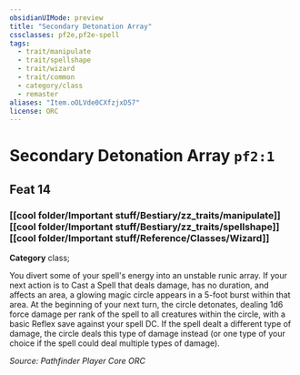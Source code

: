```yaml
---
obsidianUIMode: preview
title: "Secondary Detonation Array"
cssclasses: pf2e,pf2e-spell
tags:
  - trait/manipulate
  - trait/spellshape
  - trait/wizard
  - trait/common
  - category/class
  - remaster
aliases: "Item.oOLVde0CXfzjxD57"
license: ORC
---
```

# Secondary Detonation Array `pf2:1`
## Feat 14
### [[cool folder/Important stuff/Bestiary/zz_traits/manipulate]][[cool folder/Important stuff/Bestiary/zz_traits/spellshape]][[cool folder/Important stuff/Reference/Classes/Wizard]]

**Category** class; 




You divert some of your spell's energy into an unstable runic array. If your next action is to Cast a Spell that deals damage, has no duration, and affects an area, a glowing magic circle appears in a 5-foot burst within that area. At the beginning of your next turn, the circle detonates, dealing 1d6 force damage per rank of the spell to all creatures within the circle, with a basic Reflex save against your spell DC. If the spell dealt a different type of damage, the circle deals this type of damage instead (or one type of your choice if the spell could deal multiple types of damage).

*Source: Pathfinder Player Core*
*ORC*